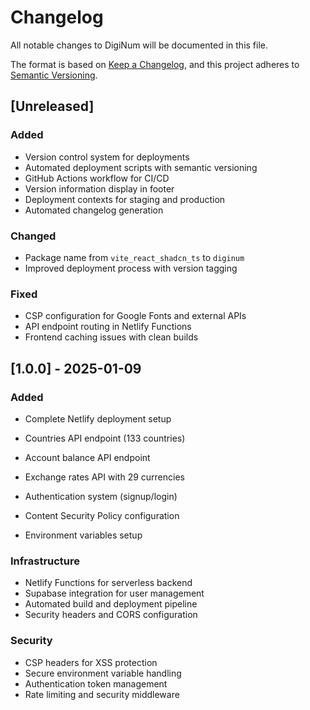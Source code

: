 # Changelog

All notable changes to DigiNum will be documented in this file.

The format is based on [Keep a Changelog](https://keepachangelog.com/en/1.0.0/),
and this project adheres to [Semantic Versioning](https://semver.org/spec/v2.0.0.html).

## [Unreleased]

### Added
- Version control system for deployments
- Automated deployment scripts with semantic versioning
- GitHub Actions workflow for CI/CD
- Version information display in footer
- Deployment contexts for staging and production
- Automated changelog generation

### Changed
- Package name from `vite_react_shadcn_ts` to `diginum`
- Improved deployment process with version tagging

### Fixed
- CSP configuration for Google Fonts and external APIs
- API endpoint routing in Netlify Functions
- Frontend caching issues with clean builds

## [1.0.0] - 2025-01-09

### Added
- Complete Netlify deployment setup

- Countries API endpoint (133 countries)
- Account balance API endpoint
- Exchange rates API with 29 currencies
- Authentication system (signup/login)
- Content Security Policy configuration
- Environment variables setup

### Infrastructure
- Netlify Functions for serverless backend
- Supabase integration for user management
- Automated build and deployment pipeline
- Security headers and CORS configuration

### Security
- CSP headers for XSS protection
- Secure environment variable handling
- Authentication token management
- Rate limiting and security middleware
